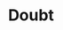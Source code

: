 ---
title: Doubt
year: 2023
opening_date: 2023-03-10
closing_date: 2023-03-26
layout: productions
image: 2023_Doubt.jpeg
image_caption: Poster of Doubt
image_credit: Theatre Jacksonville/Green Onion Creative LLC
playbill: 2023_Doubt.pdf
category: 
details:
  Theatre: Theatre Jacksonville
  Venue: Little Theatre
cast:
  Father Brendan Flynn: Jas Abramowitz
  Sr. Aloysius Beauvier: Simone Aden
  Mrs. Muller: Zonnetta Marie
  Sr. James: Mallory Wintz
playwright: John Patrick Shanley
crew:
  Director: Bradley Akers
  Production Manager: Michelle Kindy
  Set Design: Ben Girvin
  Lighting and Project Design: Triple O Productions
  Costume Design: Classic Costumes
  Graphic Design: Green Onion Creative LLC
  Stage Manager: Rhonda Thomas Fisher
  Scenic Painter: Lourdes Acosta Bados
  Production Crew:
    - Circe LeNoble
    - Shawn LeNoble
    - Miles Steinmever
  Board Operator: Ryan Feeney
  Assistant Stage Manager: David Fisher
---